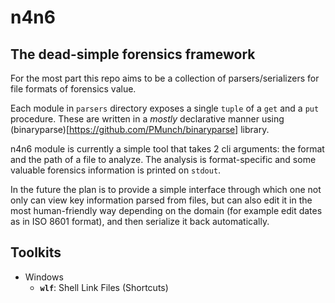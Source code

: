 # n4n6
## The dead-simple forensics framework

For the most part this repo aims to be a collection of parsers/serializers for file formats of forensics value.

Each module in `parsers` directory exposes a single `tuple` of a `get` and a `put` procedure. These are written in a _mostly_ declarative manner using (binaryparse)[https://github.com/PMunch/binaryparse] library.

n4n6 module is currently a simple tool that takes 2 cli arguments: the format and the path of a file to analyze. The analysis is format-specific and some valuable forensics information is printed on `stdout`.

In the future the plan is to provide a simple interface through which one not only can view key information parsed from files, but can also edit it in the most human-friendly way depending on the domain (for example edit dates as in ISO 8601 format), and then serialize it back automatically.

## Toolkits
- Windows
  - **`wlf`**: Shell Link Files (Shortcuts)